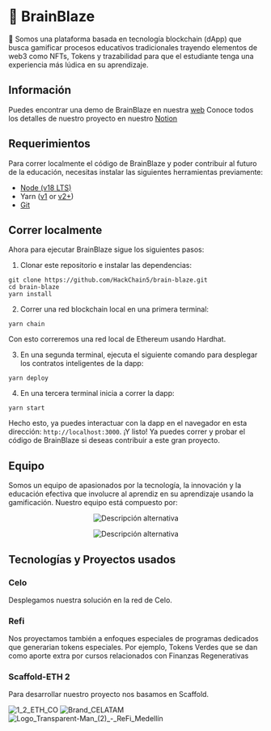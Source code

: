 # 🧠 BrainBlaze

🧪 Somos una plataforma basada en tecnología blockchain (dApp) que busca gamificar procesos educativos tradicionales trayendo elementos de web3 como NFTs, Tokens y trazabilidad para que el estudiante tenga una experiencia más lúdica en su aprendizaje.

## Información
Puedes encontrar una demo de BrainBlaze en nuestra [web](https://brain-blaze.vercel.app/)
Conoce todos los detalles de nuestro proyecto en nuestro [Notion](https://diamond-icicle-333.notion.site/BrainBlaze-36d9de086ff94a56b17bf86d4e0ace43?pvs=4) 

## Requerimientos

Para correr localmente el código de BrainBlaze y poder contribuir al futuro de la educación, necesitas instalar las siguientes herramientas previamente:

- [Node (v18 LTS)](https://nodejs.org/en/download/)
- Yarn ([v1](https://classic.yarnpkg.com/en/docs/install/) or [v2+](https://yarnpkg.com/getting-started/install))
- [Git](https://git-scm.com/downloads)

## Correr localmente

Ahora para ejecutar BrainBlaze sigue los siguientes pasos:

1. Clonar este repositorio e instalar las dependencias:

```
git clone https://github.com/HackChain5/brain-blaze.git
cd brain-blaze
yarn install
```

2. Correr una red blockchain local en una primera terminal:

```
yarn chain
```

Con esto correremos una red local de Ethereum usando Hardhat.

3. En una segunda terminal, ejecuta el siguiente comando para desplegar los contratos inteligentes de la dapp:

```
yarn deploy
```

4. En una tercera terminal inicia a correr la dapp:

```
yarn start
```

Hecho esto, ya puedes interactuar con la dapp en el navegador en esta dirección: `http://localhost:3000`.
¡Y listo! Ya puedes correr y probar el código de BrainBlaze si deseas contribuir a este gran proyecto.

## Equipo
Somos un equipo de apasionados por la tecnología, la innovación y la educación efectiva que involucre al aprendiz en su aprendizaje usando la gamificación. Nuestro equipo está compuesto por: <p align="center">
  <img src="https://res.cloudinary.com/dp852gaey/image/upload/v1701640207/ocj9z0t5zmno52yzmzhl.png" alt="Descripción alternativa">
</p>
<p align="center">
  <img src="https://res.cloudinary.com/dp852gaey/image/upload/v1701640251/wbvnhzi69wdsfcaobtaj.png" alt="Descripción alternativa">
</p>

## Tecnologías y Proyectos usados

### Celo
Desplegamos nuestra solución en la red de Celo.

### Refi
Nos proyectamos también a enfoques especiales de programas dedicados que generarian tokens especiales. Por ejemplo, Tokens Verdes que se dan como aporte extra por cursos relacionados con Finanzas Regenerativas

### Scaffold-ETH 2
Para desarrollar nuestro proyecto nos basamos en Scaffold.

![1_2_ETH_CO](https://github.com/HackChain5/brain-blaze/assets/52861646/e8b418ba-053c-46a3-aaf5-58719f2688d6)
![Brand_CELATAM](https://github.com/HackChain5/brain-blaze/assets/52861646/30f60f49-557b-48b0-ae59-3e7b4a4e5a8f)
![Logo_Transparent-Man_(2)_-_ReFi_Medellín](https://github.com/HackChain5/brain-blaze/assets/52861646/703be5af-2b79-449c-807c-48b183dfaf6e)

